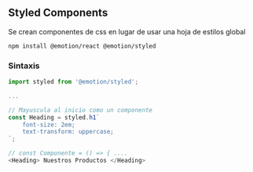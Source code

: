 ## **Styled Components**

Se crean componentes de css en lugar de usar una hoja de estilos global

```
npm install @emotion/react @emotion/styled
```

### **Sintaxis**
```js
import styled from '@emotion/styled';

...

// Mayuscula al inicio como un componente
const Heading = styled.h1`
    font-size: 2em;
    text-transform: uppercase;
`;

// const Componente = () => { ....
<Heading> Nuestros Productos </Heading>
```